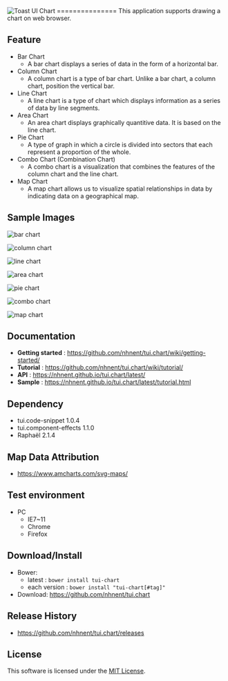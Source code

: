 <img alt="Toast UI Chart" src="https://cloud.githubusercontent.com/assets/2888775/12061211/9fe03df6-afc3-11e5-9077-81342dcb8f49.png">
===============
This application supports drawing a chart on web browser.<br>

## Feature

* Bar Chart<br>
   * A bar chart displays a series of data in the form of a horizontal bar.
* Column Chart<br>
   * A column chart is a type of bar chart. Unlike a bar chart, a column chart, position the vertical bar.
* Line Chart<br>
   * A line chart is a type of chart which displays information as a series of data by line segments.
* Area Chart<br>
   * An area chart displays graphically quantitive data. It is based on the line chart.
* Pie Chart<br>
   * A type of graph in which a circle is divided into sectors that each represent a proportion of the whole.
* Combo Chart (Combination Chart)<br>
   * A combo chart is a visualization that combines the features of the column chart and the line chart.
* Map Chart<br>
   * A map chart allows us to visualize spatial relationships in data by indicating data on a geographical map.

## Sample Images

![bar chart](https://cloud.githubusercontent.com/assets/2888775/13277807/f1aae8e0-db0e-11e5-9cbe-a8959a384113.png)

![column chart](https://cloud.githubusercontent.com/assets/2888775/13278007/36c35f9c-db10-11e5-9160-e1b87129cc9c.png)

![line chart](https://cloud.githubusercontent.com/assets/2888775/13278095/fb7053cc-db10-11e5-9f98-37a438aa29cd.png)

![area chart](https://cloud.githubusercontent.com/assets/2888775/13278160/882b0672-db11-11e5-9069-df3397e5a05b.png)

![pie chart](https://cloud.githubusercontent.com/assets/2888775/13278191/e14a1838-db11-11e5-9652-f6e1b64d4e5a.png)

![combo chart](https://cloud.githubusercontent.com/assets/2888775/13278228/4ed03dc4-db12-11e5-9489-bcc444a9d71d.png)

![map chart](https://cloud.githubusercontent.com/assets/2888775/13278271/9c433250-db12-11e5-9e48-40a188a7b585.png)

## Documentation
* **Getting started** : https://github.com/nhnent/tui.chart/wiki/getting-started/
* **Tutorial** : https://github.com/nhnent/tui.chart/wiki/tutorial/
* **API** : https://nhnent.github.io/tui.chart/latest/
* **Sample** : https://nhnent.github.io/tui.chart/latest/tutorial.html

## Dependency
* tui.code-snippet 1.0.4
* tui.component-effects 1.1.0
* Raphaël 2.1.4

## Map Data Attribution
* https://www.amcharts.com/svg-maps/

## Test environment
* PC
	* IE7~11
	* Chrome
	* Firefox

## Download/Install
* Bower:
   * latest : `bower install tui-chart`
   * each version : `bower install "tui-chart[#tag]"`
* Download: https://github.com/nhnent/tui.chart

## Release History
* https://github.com/nhnent/tui.chart/releases

## License
This software is licensed under the [MIT License](https://github.com/nhnent/tui.chart/blob/master/LICENSE).
